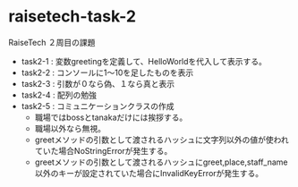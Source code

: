 # raisetech-task-2
RaiseTech ２周目の課題
* task2-1 : 変数greetingを定義して、HelloWorldを代入して表示する。
* task2-2 : コンソールに1〜10を足したものを表示
* task2-3 : 引数が０なら偽、１なら真と表示
* task2-4 : 配列の勉強
* task2-5 : コミュニケーションクラスの作成
   * 職場ではbossとtanakaだけには挨拶する。  
   * 職場以外なら無視。  
   * greetメソッドの引数として渡されるハッシュに文字列以外の値が使われていた場合NoStringErrorが発生する。  
   * greetメソッドの引数として渡されるハッシュにgreet,place,staff_name以外のキーが設定されていた場合にInvalidKeyErrorが発生する。
